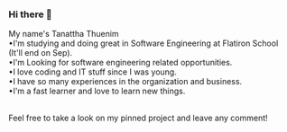### Hi there 👋  

My name's Tanattha Thuenim</br>
•I'm studying and doing great in Software Engineering at Flatiron School (It'll end on Sep). </br>
•I'm Looking for software engineering related opportunities. </br>
•I love coding and IT stuff since I was young. </br>
•I have so many experiences in the organization and business. </br>
•I'm a fast learner and love to learn new things.</br></br>

Feel free to take a look on my pinned project and leave any comment!
